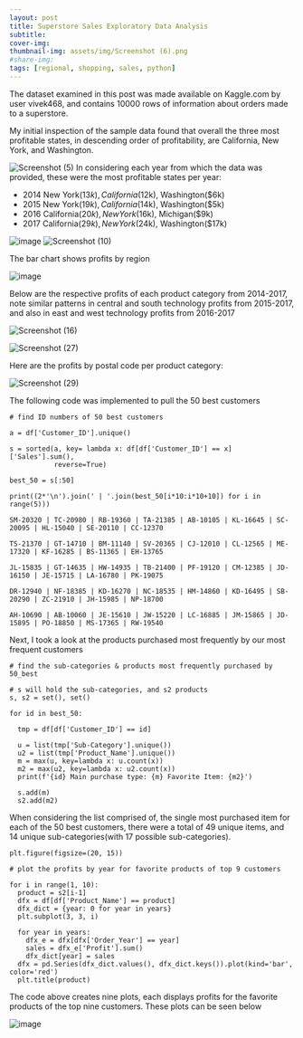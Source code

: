 ```yaml
---
layout: post
title: Superstore Sales Exploratory Data Analysis
subtitle: 
cover-img: 
thumbnail-img: assets/img/Screenshot (6).png
#share-img:
tags: [regional, shopping, sales, python]
---
```



The dataset examined in this post was made available on Kaggle.com by user vivek468, and contains 10000 rows of information about orders made to a superstore.

My initial inspection of the sample data found that overall the three most profitable states, in descending order of profitability, are California, New York, and Washington.

![Screenshot (5)](https://user-images.githubusercontent.com/75755695/158944199-f1f03264-6896-4593-a880-881233ea8f06.png)
In considering each year from which the data was provided, these were the most profitable states per year:
  - 2014 New York($13k), California($12k), Washington($6k)
  - 2015 New York($19k), California($14k), Washington($5k)
  - 2016 California($20k), New York($16k), Michigan($9k)
  - 2017 California($29k), New York($24k), Washington($17k)

![image](https://user-images.githubusercontent.com/75755695/158914344-6dce84b3-75e3-4425-9ad1-629ee6ceacb1.png)
![Screenshot (10)](https://user-images.githubusercontent.com/75755695/158914569-8acd32ed-6c7c-4a89-b211-1e1b2f5ca139.png)


The bar chart shows profits by region


![image](https://user-images.githubusercontent.com/75755695/158943517-dea3f270-05d4-457a-87c9-a89224a2fd6e.png)


Below are the respective profits of each product category from 2014-2017, note similar patterns in central and south technology profits from 2015-2017, and also in east and west technology profits from 2016-2017


![Screenshot (16)](https://user-images.githubusercontent.com/75755695/158914792-4f435d36-1d5b-4b7d-ac9c-3c316e5db5a5.png)

![Screenshot (27)](https://user-images.githubusercontent.com/75755695/158942285-60b84b78-ddea-4dca-b698-74bcb658368a.png)


Here are the profits by postal code per product category:

![Screenshot (29)](https://user-images.githubusercontent.com/75755695/158942873-c9bffe70-8803-43a4-a5eb-9eb9d291861e.png)


The following code was implemented to pull the 50 best customers
~~~
# find ID numbers of 50 best customers

a = df['Customer_ID'].unique()

s = sorted(a, key= lambda x: df[df['Customer_ID'] == x]['Sales'].sum(),
           reverse=True)

best_50 = s[:50]

print((2*'\n').join(' | '.join(best_50[i*10:i*10+10]) for i in range(5)))
~~~
>>>
~~~
SM-20320 | TC-20980 | RB-19360 | TA-21385 | AB-10105 | KL-16645 | SC-20095 | HL-15040 | SE-20110 | CC-12370

TS-21370 | GT-14710 | BM-11140 | SV-20365 | CJ-12010 | CL-12565 | ME-17320 | KF-16285 | BS-11365 | EH-13765

JL-15835 | GT-14635 | HW-14935 | TB-21400 | PF-19120 | CM-12385 | JD-16150 | JE-15715 | LA-16780 | PK-19075

DR-12940 | NF-18385 | KD-16270 | NC-18535 | HM-14860 | KD-16495 | SB-20290 | ZC-21910 | JH-15985 | NP-18700

AH-10690 | AB-10060 | JE-15610 | JW-15220 | LC-16885 | JM-15865 | JD-15895 | PO-18850 | MS-17365 | RW-19540
~~~

Next, I took a look at the products purchased most frequently by our most frequent customers

~~~
# find the sub-categories & products most frequently purchased by 50_best

# s will hold the sub-categories, and s2 products
s, s2 = set(), set()

for id in best_50:

  tmp = df[df['Customer_ID'] == id]

  u = list(tmp['Sub-Category'].unique())
  u2 = list(tmp['Product_Name'].unique())
  m = max(u, key=lambda x: u.count(x))
  m2 = max(u2, key=lambda x: u2.count(x))
  print(f'{id} Main purchase type: {m} Favorite Item: {m2}')

  s.add(m)
  s2.add(m2)
~~~

When considering the list comprised of, the single most purchased item for each of the 50 best customers, there were a total of 49 unique items, and 14 unique sub-categories(with 17 possible sub-categories).

~~~
plt.figure(figsize=(20, 15))

# plot the profits by year for favorite products of top 9 customers

for i in range(1, 10):
  product = s2[i-1]
  dfx = df[df['Product_Name'] == product]
  dfx_dict = {year: 0 for year in years}
  plt.subplot(3, 3, i)

  for year in years:
    dfx_e = dfx[dfx['Order_Year'] == year]
    sales = dfx_e['Profit'].sum()
    dfx_dict[year] = sales
  dfx = pd.Series(dfx_dict.values(), dfx_dict.keys()).plot(kind='bar', color='red')
  plt.title(product)

~~~

The code above creates nine plots, each displays profits for the favorite products of the top nine customers.
These plots can be seen below

![image](https://user-images.githubusercontent.com/75755695/158950869-f9036c6b-b135-46f1-b183-2b204fbea228.png)
